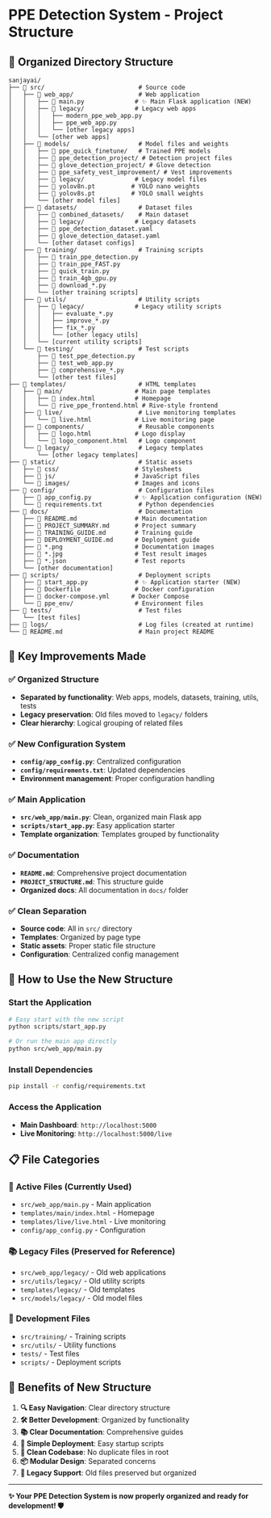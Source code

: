 # PPE Detection System - Project Structure

## 📁 Organized Directory Structure

```
sanjayai/
├── 📁 src/                          # Source code
│   ├── 📁 web_app/                  # Web application
│   │   ├── 📄 main.py              # ✨ Main Flask application (NEW)
│   │   ├── 📁 legacy/              # Legacy web apps
│   │   │   ├── modern_ppe_web_app.py
│   │   │   ├── ppe_web_app.py
│   │   │   └── [other legacy apps]
│   │   └── [other web apps]
│   ├── 📁 models/                   # Model files and weights
│   │   ├── 📁 ppe_quick_finetune/   # Trained PPE models
│   │   ├── 📁 ppe_detection_project/ # Detection project files
│   │   ├── 📁 glove_detection_project/ # Glove detection
│   │   ├── 📁 ppe_safety_vest_improvement/ # Vest improvements
│   │   ├── 📁 legacy/              # Legacy model files
│   │   ├── 📄 yolov8n.pt          # YOLO nano weights
│   │   ├── 📄 yolov8s.pt          # YOLO small weights
│   │   └── [other model files]
│   ├── 📁 datasets/                 # Dataset files
│   │   ├── 📁 combined_datasets/    # Main dataset
│   │   ├── 📁 legacy/              # Legacy datasets
│   │   ├── 📄 ppe_detection_dataset.yaml
│   │   ├── 📄 glove_detection_dataset.yaml
│   │   └── [other dataset configs]
│   ├── 📁 training/                 # Training scripts
│   │   ├── 📄 train_ppe_detection.py
│   │   ├── 📄 train_ppe_FAST.py
│   │   ├── 📄 quick_train.py
│   │   ├── 📄 train_4gb_gpu.py
│   │   ├── 📄 download_*.py
│   │   └── [other training scripts]
│   ├── 📁 utils/                    # Utility scripts
│   │   ├── 📁 legacy/              # Legacy utility scripts
│   │   │   ├── evaluate_*.py
│   │   │   ├── improve_*.py
│   │   │   ├── fix_*.py
│   │   │   └── [other legacy utils]
│   │   └── [current utility scripts]
│   └── 📁 testing/                  # Test scripts
│       ├── 📄 test_ppe_detection.py
│       ├── 📄 test_web_app.py
│       ├── 📄 comprehensive_*.py
│       └── [other test files]
├── 📁 templates/                    # HTML templates
│   ├── 📁 main/                    # Main page templates
│   │   ├── 📄 index.html           # Homepage
│   │   └── 📄 rive_ppe_frontend.html # Rive-style frontend
│   ├── 📁 live/                     # Live monitoring templates
│   │   └── 📄 live.html            # Live monitoring page
│   ├── 📁 components/               # Reusable components
│   │   ├── 📄 logo.html            # Logo display
│   │   └── 📄 logo_component.html   # Logo component
│   └── 📁 legacy/                   # Legacy templates
│       └── [other legacy templates]
├── 📁 static/                       # Static assets
│   ├── 📁 css/                     # Stylesheets
│   ├── 📁 js/                      # JavaScript files
│   └── 📁 images/                  # Images and icons
├── 📁 config/                       # Configuration files
│   ├── 📄 app_config.py            # ✨ Application configuration (NEW)
│   └── 📄 requirements.txt          # Python dependencies
├── 📁 docs/                         # Documentation
│   ├── 📄 README.md                # Main documentation
│   ├── 📄 PROJECT_SUMMARY.md       # Project summary
│   ├── 📄 TRAINING_GUIDE.md        # Training guide
│   ├── 📄 DEPLOYMENT_GUIDE.md      # Deployment guide
│   ├── 📄 *.png                    # Documentation images
│   ├── 📄 *.jpg                    # Test result images
│   ├── 📄 *.json                   # Test reports
│   └── [other documentation]
├── 📁 scripts/                      # Deployment scripts
│   ├── 📄 start_app.py             # ✨ Application starter (NEW)
│   ├── 📄 Dockerfile               # Docker configuration
│   ├── 📄 docker-compose.yml      # Docker Compose
│   └── 📁 ppe_env/                 # Environment files
├── 📁 tests/                        # Test files
│   └── [test files]
├── 📁 logs/                         # Log files (created at runtime)
└── 📄 README.md                     # Main project README
```

## 🎯 Key Improvements Made

### ✅ **Organized Structure**
- **Separated by functionality**: Web apps, models, datasets, training, utils, tests
- **Legacy preservation**: Old files moved to `legacy/` folders
- **Clear hierarchy**: Logical grouping of related files

### ✅ **New Configuration System**
- **`config/app_config.py`**: Centralized configuration
- **`config/requirements.txt`**: Updated dependencies
- **Environment management**: Proper configuration handling

### ✅ **Main Application**
- **`src/web_app/main.py`**: Clean, organized main Flask app
- **`scripts/start_app.py`**: Easy application starter
- **Template organization**: Templates grouped by functionality

### ✅ **Documentation**
- **`README.md`**: Comprehensive project documentation
- **`PROJECT_STRUCTURE.md`**: This structure guide
- **Organized docs**: All documentation in `docs/` folder

### ✅ **Clean Separation**
- **Source code**: All in `src/` directory
- **Templates**: Organized by page type
- **Static assets**: Proper static file structure
- **Configuration**: Centralized config management

## 🚀 How to Use the New Structure

### Start the Application
```bash
# Easy start with the new script
python scripts/start_app.py

# Or run the main app directly
python src/web_app/main.py
```

### Install Dependencies
```bash
pip install -r config/requirements.txt
```

### Access the Application
- **Main Dashboard**: `http://localhost:5000`
- **Live Monitoring**: `http://localhost:5000/live`

## 📋 File Categories

### 🎯 **Active Files** (Currently Used)
- `src/web_app/main.py` - Main application
- `templates/main/index.html` - Homepage
- `templates/live/live.html` - Live monitoring
- `config/app_config.py` - Configuration

### 📚 **Legacy Files** (Preserved for Reference)
- `src/web_app/legacy/` - Old web applications
- `src/utils/legacy/` - Old utility scripts
- `templates/legacy/` - Old templates
- `src/models/legacy/` - Old model files

### 🧪 **Development Files**
- `src/training/` - Training scripts
- `src/utils/` - Utility functions
- `tests/` - Test files
- `scripts/` - Deployment scripts

## 🎉 Benefits of New Structure

1. **🔍 Easy Navigation**: Clear directory structure
2. **🛠️ Better Development**: Organized by functionality
3. **📚 Clear Documentation**: Comprehensive guides
4. **🚀 Simple Deployment**: Easy startup scripts
5. **🧹 Clean Codebase**: No duplicate files in root
6. **📦 Modular Design**: Separated concerns
7. **🔄 Legacy Support**: Old files preserved but organized

---

**✨ Your PPE Detection System is now properly organized and ready for development! 🛡️**
